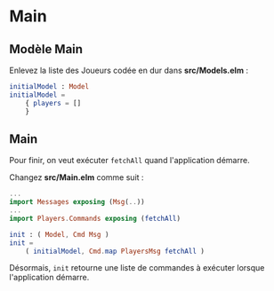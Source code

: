# Main

## Modèle Main

Enlevez la liste des Joueurs codée en dur dans __src/Models.elm__ :

```elm
initialModel : Model
initialModel =
    { players = []
    }
```

## Main

Pour finir, on veut exécuter `fetchAll` quand l'application démarre.

Changez __src/Main.elm__ comme suit :

```elm
...
import Messages exposing (Msg(..))
...
import Players.Commands exposing (fetchAll)

init : ( Model, Cmd Msg )
init =
    ( initialModel, Cmd.map PlayersMsg fetchAll )
```

Désormais, `init` retourne une liste de commandes à exécuter lorsque l'application démarre.
